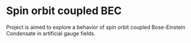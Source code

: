 # Spin orbit coupled BEC

Project is aimed to explore a behavior of spin orbit coupled Bose-Einstein Condensate in artificial gauge fields.
